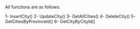 All functions are as follows:

1- InsertCity()
2- UpdateCity()
3- GetAllCities()
4- DeleteCity()
5- GetCitiesByProvinceId()
6- GetCityByCityId()
